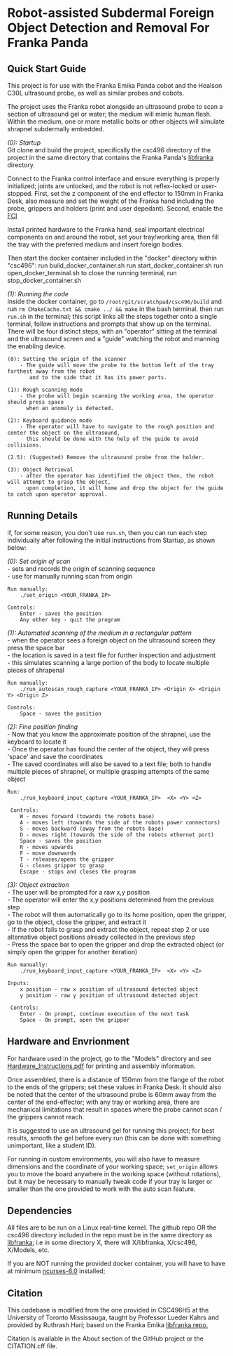 # Robot-assisted Subdermal Foreign Object Detection and Removal For Franka Panda

## **Quick Start Guide**
This project is for use with the Franka Emika Panda cobot and the Healson C30L ultrasound probe, as well as similar probes and cobots.

The project uses the Franka robot alongside an ultrasound probe to scan a section of ultrasound gel or water; the medium will mimic human flesh. Within the medium, one or more metallic bolts or other objects will simulate shrapnel subdermally embedded. 

*(0): Startup*<br />
Git clone and build the project, specificslly the csc496 directory of the project in the same directory that contains the Franka Panda's [libfranka](https://github.com/frankaemika/libfranka) directory.

Connect to the Franka control interface and ensure everything is properly initialized; joints are unlocked, and the robot is not reflex-locked or user-stopped.
First, set the z component of the end effector to 150mm in Franka Desk, also measure and set the weight of the Franka hand including the probe, grippers and holders (print and user depedant).
Second, enable the [FCI](https://frankaemika.github.io/docs/getting_started.html)


Install printed hardware to the Franka hand, seal important electrical components on and around the robot, set your tray/working area, then fill the tray with the preferred medium and insert foreign bodies.

Then start the docker container included in the "docker" directory within "csc496":
    run build_docker_container.sh
    run start_docker_container.sh
    run open_docker_terminal.sh
    to close the running terminal, run stop_docker_container.sh

*(1): Running the code*<br />
Inside the docker container, go to `/root/git/scratchpad/csc496/build` and run `rm CMakeCache.txt && cmake ../ && make` in the bash terminal.
then run `run.sh` in the terminal; this script links all the steps together onto a single terminal, follow instructions and prompts that show up on the terminal.
    There will be four distinct steps, with an "operator" sitting at the terminal and the ultrasound screen and a "guide" watching the robot and manning the enabling device.

    (0): Setting the origin of the scanner
        - The guide will move the probe to the bottom left of the tray farthest away from the robot
           and to the side that it has its power ports.

    (1): Rough scanning mode
        - the probe will begin scanning the working area, the operator should press space 
          when an anomaly is detected.

    (2): Keyboard guidance mode
        - The operator will have to navigate to the rough position and center the object on the ultrasound, 
          this should be done with the help of the guide to avoid collisions.

    (2.5): (Suggested) Remove the ultrasound probe from the holder.      

    (3): Object Retrieval
        - after the operator has identified the object then, the robot will attempt to grasp the object, 
          upon completion, it will home and drop the object for the guide to catch upon operator approval. 


## **Running Details**
if, for some reason, you don't use `run.sh`, then you can run each step individually after following the initial instructions from Startup, as shown below:<br />

*(0): Set origin of scan*<br />
     - sets and records the origin of scanning sequence<br />
     - use for manually running scan from origin<br />

    Run manually:
        ./set_origin <YOUR_FRANKA_IP>

    Controls:
        Enter - saves the position
        Any other key - quit the program

*(1): Automated scanning of the medium in a rectangular pattern*<br />
     - when the operator sees a foreign object on the ultrasound screen they press the space bar<br />
     - the location is saved in a text file for further inspection and adjustment<br />
     - this simulates scanning a large portion of the body to locate multiple pieces of shrapenal<br />

    Run manually:
        ./run_autoscan_rough_capture <YOUR_FRANKA_IP> <Origin X> <Origin Y> <Origin Z>

    Controls:
        Space - saves the position

*(2): Fine position finding* <br />
     - Now that you know the approximate position of the shrapnel, use the keyboard to locate it <br />
     - Once the operator has found the center of the object, they will press 'space' and save the coordinates <br />
     - The saved coordinates will also be saved to a text file; both to handle multiple pieces of shrapnel, or multiple grasping attempts of the same object <br />
    
    Run:
        ./run_keyboard_input_capture <YOUR_FRANKA_IP>  <X> <Y> <Z>

     Controls:
        W - moves forward (towards the robots base)
        A - moves left (towards the side of the robots power connectors)
        S - moves backward (away from the robots base)
        D - moves right (towards the side of the robots ethernet port)
        Space - saves the position
        R - moves upwards
        F - move downwards
        T - releases/opens the gripper
        G - closes gripper to grasp
        Escape - stops and closes the program

*(3): Object extraction*<br />
     - The user will be prompted for a raw x,y position<br />
     - The operator will enter the x,y positions determined from the previous step<br />
     - The robot will then automatically go to its home position, open the gripper, go to the object, close the gripper, and extract it<br />
     - If the robot fails to grasp and extract the object, repeat step 2 or use alternative object positions already collected in the previous step<br />
     - Press the space bar to open the gripper and drop the extracted object (or simply open the gripper for another iteration)<br />
  
    Run manually:
        ./run_keyboard_input_capture <YOUR_FRANKA_IP>  <X> <Y> <Z> 
        
    Inputs:
        x position - raw x position of ultrasound detected object
        y position - raw y position of ultrasound detected object

     Controls:
        Enter - On prompt, continue execution of the next task
        Space - On prompt, open the gripper

## **Hardware and Envrionment**
For hardware used in the project, go to the "Models" directory and see [Hardware_Instructions.pdf](https://github.com/alex-denisov-ca/Franka_SubdermalObjectDetectionRemoval/blob/main/Models/Hardware_Instructions.pdf) for printing and assembly information.

Once assembled, there is a distance of 150mm from the flange of the robot to the ends of the grippers; set these values in Franka Desk.
It should also be noted that the center of the ultrasound probe is 60mm away from the center of the end-effector; 
with any tray or working area, there are mechanical limitations that result in spaces where the probe cannot scan / the grippers cannot reach.

It is suggested to use an ultrasound gel for running this project; for best results, smooth the gel before every run (this can be done with something unimportant, like a student ID).

For running in custom environments, you will also have to measure dimensions and the coordinate of your working space; `set_origin` allows you to move the board anywhere in the working space (without rotations), but it may be necessary to manually tweak code if your tray is larger or smaller than the one provided to work with the auto scan feature.

## **Dependencies**
All files are to be run on a Linux real-time kernel.
The github repo OR the csc496 directory included in the repo must be in the same directory as [libfranka](https://github.com/frankaemika/libfranka); i.e in some directory X, there will X/libfranka, X/csc496, X/Models, etc.

If you are NOT running the provided docker container, you will have to have at minimum [ncurses-6.0](https://lists.gnu.org/archive/html/info-gnu/2015-08/msg00002.html) installed; 

## **Citation**
This codebase is modified from the one provided in CSC496H5 at the University of Toronto Mississauga, taught by Professor Lueder Kahrs and provided by Ruthrash Hari; based on the Franka Emika [libfranka repo.](https://github.com/frankaemika/libfranka)

Citation is available in the About section of the GitHub project or the CITATION.cff file.